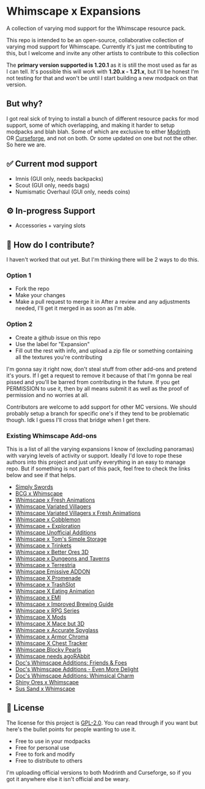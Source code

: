 # Whimscape x Expansions
A collection of varying mod support for the Whimscape resource pack.

This repo is intended to be an open-source, collaborative collection of varying mod support for Whimscape. Currently it's just me contributing to this, but I welcome and invite any other artists to contribute to this collection

The **primary version supported is 1.20.1** as it is still the most used as far as I can tell. It's possible this will work with **1.20.x - 1.21.x**, but I'll be honest I'm not testing for that and won't be until I start building a new modpack on that version.

## But why?
I got real sick of trying to install a bunch of different resource packs for mod support, some of which overlapping, and making it harder to setup modpacks and blah blah. Some of which are exclusive to either [Modrinth](https://modrinth.com/) OR [Curseforge](https://www.curseforge.com/), and not on both. Or some updated on one but not the other. So here we are.

## ✅ Current mod support
- Imnis (GUI only, needs backpacks)
- Scout (GUI only, needs bags)
- Numismatic Overhaul (GUI only, needs coins)

## ⚙️ In-progress Support
- Accessories + varying slots

## 🎨 How do I contribute?
I haven't worked that out yet. But I'm thinking there will be 2 ways to do this.

### Option 1
- Fork the repo
- Make your changes
- Make a pull request to merge it in
After a review and any adjustments needed, I'll get it merged in as soon as I'm able.

### Option 2
- Create a github issue on this repo
- Use the label for "Expansion"
- Fill out the rest with info, and upload a zip file or something containing all the textures you're contributing

I'm gonna say it right now, don't steal stuff from other add-ons and pretend it's yours. If I get a request to remove it because of that I'm gonna be real pissed and you'll be barred from contributing in the future. If you get PERMISSION to use it, then by all means submit it as well as the proof of permission and no worries at all.

Contributors are welcome to add support for other MC versions. We should probably setup a branch for specific one's if they tend to be problematic though. Idk I guess I'll cross that bridge when I get there.

### Existing Whimscape Add-ons
This is a list of all the varying expansions I know of (excluding panoramas) with varying levels of activity or support. Ideally I'd love to rope these authors into this project and just unify everything in an easy to manage repo. But if something is not part of this pack, feel free to check the links below and see if that helps.

- [Simply Swords](https://www.curseforge.com/minecraft/texture-packs/simply-swords-whimscape-add-on)
- [BCG x Whimscape](https://www.curseforge.com/minecraft/texture-packs/bcg-x-whimscape)
- [Whimscape x Fresh Animations](https://modrinth.com/resourcepack/whimscape-x-fresh-animations)
- [Whimscape Variated Villagers](https://modrinth.com/resourcepack/whimscape-variated-villagers)
- [Whimscape Variated Villagers x Fresh Animations](https://modrinth.com/resourcepack/whimscape-variated-villagers-x-fresh-animations)
- [Whimscape x Cobblemon](https://modrinth.com/resourcepack/whimscape-x-cobblemon)
- [Whimscape + Exploration](https://modrinth.com/resourcepack/whimscape-exploration)
- [Whimscape Unofficial Additions](https://www.curseforge.com/minecraft/texture-packs/whimscape-unofficial-additions)
- [Whimscape x Tom's Simple Storage](https://modrinth.com/resourcepack/whimscape-x-toms-simple-storage)
- [Whimscape x Trinkets](https://modrinth.com/resourcepack/whimscape-x-trinkets)
- [Whimscape x Better Ores 3D](https://modrinth.com/resourcepack/whimscape-x-better-ores-3d)
- [Whimscape x Dungeons and Taverns](https://www.curseforge.com/minecraft/texture-packs/whimscape-x-dungeons-and-taverns-compat)
- [Whimscape x Terrestria](https://www.curseforge.com/minecraft/texture-packs/whimscape-x-terrestria-compatibility)
- [Whimscape Emissive ADDON](https://www.curseforge.com/minecraft/texture-packs/whimscape-emissive)
- [Whimscape X Promenade](https://www.curseforge.com/minecraft/texture-packs/whimscape-x-promenade)
- [Whimscape x TrashSlot](https://modrinth.com/resourcepack/whimscape-x-trashslot)
- [Whimscape X Eating Animation](https://modrinth.com/resourcepack/whimscape-x-eating-animation)
- [Whimscape x EMI](https://modrinth.com/resourcepack/whimscape-x-emi)
- [Whimscape x Improved Brewing Guide](https://modrinth.com/resourcepack/whimscape-brewing-guide)
- [Whimscape x RPG Series](https://modrinth.com/resourcepack/whimscape-x-rpg-series)
- [Whimscape X Mods](https://modrinth.com/resourcepack/whimscape-mods)
- [Whimscape X Mace but 3D](https://modrinth.com/resourcepack/whimscape-x-mace-but-3d)
- [Whimscape x Accurate Spyglass](https://modrinth.com/resourcepack/whimscape-x-accurate-spyglass)
- [Whimscape x Armor Chroma](https://modrinth.com/resourcepack/whimscape-x-armor-chroma)
- [Whimscape X Chest Tracker](https://modrinth.com/resourcepack/whimscape-x-chest-tracker)
- [Whimscape Blocky Pearls](https://modrinth.com/resourcepack/whimscape-blocky-pearls)
- [Whimscape needs agoRAbbit](https://modrinth.com/resourcepack/whimscape-needs-agorabbit)
- [Doc's Whimscape Additions: Friends & Foes](https://modrinth.com/resourcepack/docs-whimscape-additions-friends-and-foes)
- [Doc's Whimscape Additions - Even More Delight](https://modrinth.com/resourcepack/docs-whimscape-additions-even-more-delight)
- [Doc's Whimscape Additions: Whimsical Charm](https://modrinth.com/resourcepack/docs-whimscape-additions-whimsical-charm)
- [Shiny Ores x Whimscape](https://modrinth.com/resourcepack/shiny-ores-x-whimscape)
- [Sus Sand x Whimscape](https://modrinth.com/resourcepack/sus-sand-x-whimscape)

## 📜 License
The license for this project is [GPL-2.0](https://github.com/dodgycoffee/whimscape-expansions?tab=GPL-2.0-1-ov-file). You can read through if you want but here's the bullet points for people wanting to use it.

- Free to use in your modpacks
- Free for personal use
- Free to fork and modify
- Free to distribute to others

I'm uploading official versions to both Modrinth and Curseforge, so if you got it anywhere else it isn't official and be weary.
